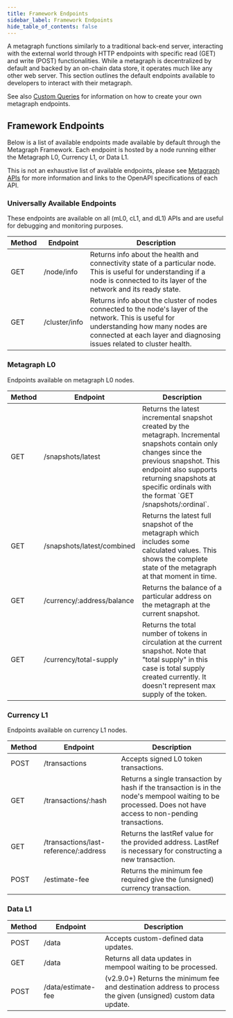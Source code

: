 ```yaml
---
title: Framework Endpoints
sidebar_label: Framework Endpoints
hide_table_of_contents: false
---
```


<intro-end />

A metagraph functions similarly to a traditional back-end server, interacting with the external world through HTTP endpoints with specific read (GET) and write (POST) functionalities. While a metagraph is decentralized by default and backed by an on-chain data store, it operates much like any other web server. This section outlines the default endpoints available to developers to interact with their metagraph. 

See also [Custom Queries](./custom-queries) for information on how to create your own metagraph endpoints.

## Framework Endpoints
Below is a list of available endpoints made available by default through the Metagraph Framework. Each endpoint is hosted by a node running either the Metagraph L0, Currency L1, or Data L1. 

This is not an exhaustive list of available endpoints, please see [Metagraph APIs](/hypergraph/currency-apis) for more information and links to the OpenAPI specifications of each API. 

### Universally Available Endpoints
These endpoints are available on all (mL0, cL1, and dL1) APIs and are useful for debugging and monitoring purposes. 

| Method | Endpoint      | Description                                                                                                                                                                                                        |
| ------ | ------------- | ------------------------------------------------------------------------------------------------------------------------------------------------------------------------------------------------------------------ |
| GET    | /node/info    | Returns info about the health and connectivity state of a particular node. This is useful for understanding if a node is connected to its layer of the network and its ready state.                                |
| GET    | /cluster/info | Returns info about the cluster of nodes connected to the node's layer of the network. This is useful for understanding how many nodes are connected at each layer and diagnosing issues related to cluster health. |


### Metagraph L0
Endpoints available on metagraph L0 nodes. 

| Method | Endpoint          | Description                                                                                                                                                                                                                                                 |
| ------ | ----------------- | ----------------------------------------------------------------------------------------------------------------------------------------------------------------------------------------------------------------------------------------------------------- |
| GET    | /snapshots/latest | Returns the latest incremental snapshot created by the metagraph. Incremental snapshots contain only changes since the previous snapshot. This endpoint also supports returning snapshots at specific ordinals with the format \`GET /snapshots/:ordinal\`. |
| GET    | /snapshots/latest/combined | Returns the latest full snapshot of the metagraph which includes some calculated values. This shows the complete state of the metagraph at that moment in time. |
| GET    | /currency/:address/balance | Returns the balance of a particular address on the metagraph at the current snapshot. |
| GET    | /currency/total-supply | Returns the total number of tokens in circulation at the current snapshot. Note that "total supply" in this case is total supply created currently. It doesn't represent max supply of the token. |

### Currency L1
Endpoints available on currency L1 nodes. 

| Method | Endpoint          | Description                                                                                                                                                                                                                                                 |
| ------ | ----------------- | ----------------------------------------------------------------------------------------------------------------------------------------------------------------------------------------------------------------------------------------------------------- |
| POST    | /transactions | Accepts signed L0 token transactions. |
| GET    | /transactions/:hash | Returns a single transaction by hash if the transaction is in the node's mempool waiting to be processed. Does not have access to non-pending transactions. |
| GET    | /transactions/last-reference/:address | Returns the lastRef value for the provided address. LastRef is necessary for constructing a new transaction. |
| POST    | /estimate-fee | Returns the minimum fee required give the (unsigned) currency transaction. |

### Data L1 
| Method | Endpoint          | Description                                                                                                                                                                                                                                                 |
| ------ | ----------------- | ----------------------------------------------------------------------------------------------------------------------------------------------------------------------------------------------------------------------------------------------------------- |
| POST    | /data | Accepts custom-defined data updates. |
| GET    | /data | Returns all data updates in mempool waiting to be processed. |
| POST    | /data/estimate-fee | (v2.9.0+) Returns the minimum fee and destination address to process the given (unsigned) custom data update.  |
